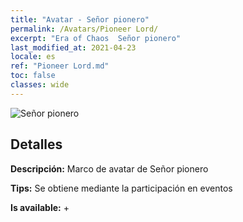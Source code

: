 ```yaml
---
title: "Avatar - Señor pionero"
permalink: /Avatars/Pioneer Lord/
excerpt: "Era of Chaos  Señor pionero"
last_modified_at: 2021-04-23
locale: es
ref: "Pioneer Lord.md"
toc: false
classes: wide
---
```

 ![Señor pionero](/images/a/avatarFrame_33.png)

## Detalles

 **Descripción:** Marco de avatar de Señor pionero 

 **Tips:** Se obtiene mediante la participación en eventos 

 **Is available:**  + 


